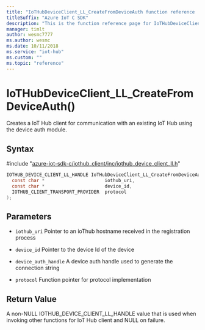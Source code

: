 ```yaml
---                             
title: "IoTHubDeviceClient_LL_CreateFromDeviceAuth function reference | Microsoft Docs" 
titleSuffix: "Azure IoT C SDK"            
description: "This is the function reference page for IoTHubDeviceClient_LL_CreateFromDeviceAuth() in the Azure IoT C SDK. This SDK is used with Azure IoT Hub and Azure IoT Hub Device Provisioning Service"            
manager: timlt                 
author: wesmc7777              
ms.author: wesmc               
ms.date: 10/11/2018                    
ms.service: "iot-hub"             
ms.custom: ""                
ms.topic: "reference"        
---                            
```


# IoTHubDeviceClient_LL_CreateFromDeviceAuth()

Creates a IoT Hub client for communication with an existing IoT Hub using the device auth module.

## Syntax

\#include "[azure-iot-sdk-c/iothub_client/inc/iothub_device_client_ll.h](../iothub-device-client-ll-h.md)"  
```C
IOTHUB_DEVICE_CLIENT_LL_HANDLE IoTHubDeviceClient_LL_CreateFromDeviceAuth(
  const char *                      iothub_uri,
  const char *                      device_id,
  IOTHUB_CLIENT_TRANSPORT_PROVIDER  protocol
);
```

## Parameters
* `iothub_uri` Pointer to an ioThub hostname received in the registration process 

* `device_id` Pointer to the device Id of the device 

* `device_auth_handle` A device auth handle used to generate the connection string 

* `protocol` Function pointer for protocol implementation

## Return Value
A non-NULL IOTHUB_DEVICE_CLIENT_LL_HANDLE value that is used when invoking other functions for IoT Hub client and NULL on failure.

